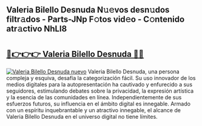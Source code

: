 ## Valeria Bilello Desnuda N𝚞𝚎vos desn𝚞dos filtr𝚊dos - Parts-JNp F𝚘tos vid𝚎o - C𝚘ntenido atr𝚊ctivo NhLl8

# <h2><a href="http://mb74yq.tromn.icu/?c=Valeria+Bilello+Desnuda">🔗👉👉👉 Valeria Bilello Desnuda 🔗🔗</a></h2>

[![Valeria Bilello Desnuda nuevo](https://i.imgur.com/pEAQMta.gif)](http://mb74yq.tromn.icu/?c=Valeria+Bilello+Desnuda)
Valeria Bilello Desnuda, una persona compleja y esquiva, desafía la categorización fácil. Su uso innovador de los medios digitales para la autopresentación ha cautivado y enfurecido a sus seguidores, estimulando debates sobre la privacidad, la expresión artística y la esencia de las comunidades en línea. Independientemente de sus esfuerzos futuros, su influencia en el ámbito digital es innegable. Armado con un espíritu inquebrantable y un atractivo innegable, el alcance de Valeria Bilello Desnuda en el universo digital no tiene límites.
